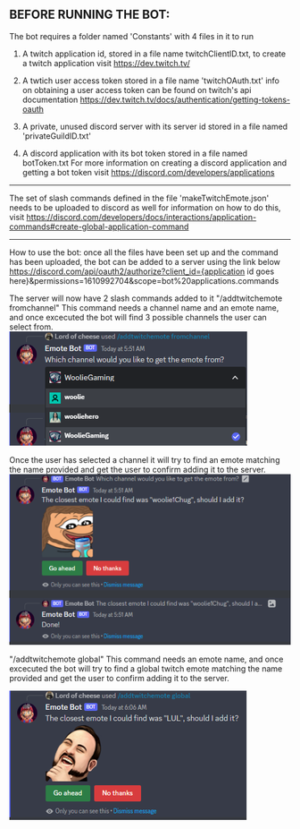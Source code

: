 BEFORE RUNNING THE BOT:
--------------------------------------------------------------------------------------------------------------------------------------------------------
The bot requires a folder named 'Constants' with 4 files in it to run

1. A twitch application id, stored in a file name twitchClientID.txt, to create a twitch application visit https://dev.twitch.tv/

2. A twtich user access token stored in a file name 'twitchOAuth.txt'
info on obtaining a user access token can be found on twitch's api documentation
https://dev.twitch.tv/docs/authentication/getting-tokens-oauth 

3. A private, unused discord server with its server id stored in a file named 'privateGuildID.txt'

4. A discord application with its bot token stored in a file named botToken.txt
For more information on creating a discord application and getting a bot token visit
https://discord.com/developers/applications
--------------------------------------------------------------------------------------------------------------------------------------------------------
The set of slash commands defined in the file 'makeTwitchEmote.json' needs to be uploaded to discord as well
for information on how to do this, visit 
https://discord.com/developers/docs/interactions/application-commands#create-global-application-command 

________________________________________________________________________________________________________________________________________________________

How to use the bot:
once all the files have been set up and the command has been uploaded, the bot can be added to a server using the link below
https://discord.com/api/oauth2/authorize?client_id={application id goes here}&permissions=1610992704&scope=bot%20applications.commands

The server will now have 2 slash commands added to it
"/addtwitchemote fromchannel"
This command needs a channel name and an emote name, and once excecuted the bot will find 3 possible channels the user can select from.
![alt text](https://github.com/damapan/emote-bot/blob/main/README%20images/channel%20select.png?raw=true)

Once the user has selected a channel it will try to find an emote matching the name provided and get the user to confirm adding it to the server.
![alt text](https://github.com/damapan/emote-bot/blob/main/README%20images/channel%20emote%20confirm.png?raw=true)

"/addtwitchemote global"
This command needs an emote name, and once excecuted the bot will try to find a global twitch emote matching the name provided
and get the user to confirm adding it to the server.

![alt text](https://github.com/damapan/emote-bot/blob/main/README%20images/global%20emote%20confirm.png?raw=true)
